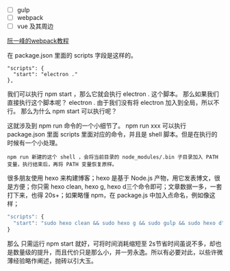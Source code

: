 - [ ] gulp
- [ ] webpack
- [ ] vue 及其周边

[阮一峰的webpack教程](https://github.com/ruanyf/webpack-demos)



在 package.json 里面的 scripts 字段是这样的。
``` 
"scripts": {
  "start": "electron ."
},
```
我们可以执行 npm start ，那么它就会执行 electron . 这个脚本。
那么如果我们直接执行这个脚本呢？ electron .
由于我们没有将 electron 加入到全局，所以不行。
那么为什么 npm start 可以执行呢？

这就涉及到 npm run 命令的一个小细节了。
npm run xxx 可以执行 package.json 里面 scripts 里面对应的命令，并且是 shell 脚本。但是在执行的时候有一个小处理。
```
npm run 新建的这个 shell ，会将当前目录的 node_modules/.bin 子目录加入 PATH 变量，执行结束后，再将 PATH 变量恢复原样。
```



很多朋友使用 hexo 来构建博客；hexo 是基于 Node.js 产物，用它发表博文，很是方便；你只需 hexo clean, hexo g, hexo d三个命令即可；文章数据一多，一套打下来，也得 20s+；如果略懂 npm，在 package.js 中加入点命名，例如像这样；
``` javascript
"scripts": {
  "start": "sudo hexo clean && sudo hexo g && sudo gulp && sudo hexo d"
}
```

那么 只需运行 npm start 就好，可将时间消耗缩短至 2s节省时间虽说不多，却也是数量级的提升，而且代价只是那么小，并一劳永逸。所以有必要对此，以些许微薄经验略作阐述，抛砖以引大玉。

